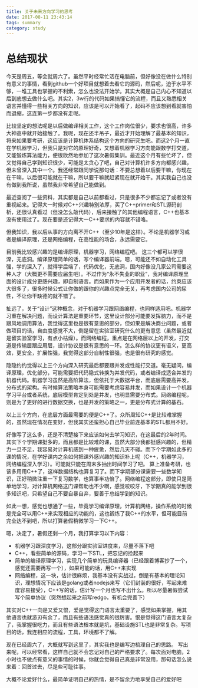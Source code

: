 ```yaml
---
title: 关于未来方向学习的思考
date: 2017-08-11 23:43:14
tags: summary
category: study
---
```


# 总结现状

今天是周五，等会就周六了。虽然平时经常忙活在电脑前，但好像没在做什么特别有意义的事情，看到github一个好项目就想着去看它的源码，然后呢，迫于水平不够，一堆工具也掌握的不利索，怎么也没法开始学。其实大概是自己内心不知道以后到底想去做什么吧。其实2，3w行的代码如果搞懂它的流程，而且又熟悉相关语言并懂得一些相关方向的知识，应该是可以开始看了，起码不应该想到看就害怕而退缩，这连第一步都没有走呢。

比较坚定的想法呢是以后做编译相关工作，这个工作岗位很少，要求也很高，许多大神高中就开始接触了。我呢，现在还半吊子，最近才开始理解了最基本的知识，将来如果要考研，这应该是计算机体系结构这个方向的研究生吧。而这2个月一直在学机器学习，但我只是对它的原理好奇，又想着机器学习方向能跟数学打交道，又能锻炼算法能力，便很欣然地参加了这次暑假集训。最近这个月有些忙坏了，但又觉得自己学到知识很少，可能是太贪心了吧，自己对计算机许多方向都感兴趣，但未曾深入其中一个。我还经常跟同学说那句话：不要总想着以后要干嘛，你现在在干嘛，以后很可能就在干嘛，所以要干嘛就赶紧现在就开始干。其实我自己也没有做到我所说，虽然我非常希望自己能做到。

最近查阅了一些资料，其实都是自己以前都看过，只是很多不少都忘记了或者没有重视起来。记得大一时候对C++兴趣特别浓厚，买了C++primer和STL源码剖析，还很认真看过（但没怎么敲代码），后来接触了的其他编程语言，C++也基本没有使用过了。现在要是还记得大一C++要求的内容就不错咯。

但我知识，我以后从事的方向离不开C++（至少10年是这样）。不论是机器学习或者是编译原理，还是网络编程，在高性能的场合，永远需要它。

目前我比较感兴趣的是编译原理，机器学习，网络编程吧。
这三个都可以学很深，无底洞。编译原理简单的话，写个编译器前端，嗯，可能还不如自动化工具强，学的深入了，就得学后端了，代码优化，无底洞，国内好像没几家公司需要这种人才（大概更不需要应届生吧）。不过作为“永不失业的职业”，我对编译原理里面的设计成分更感兴趣，即自制语言。而如果作为一个应用开发者的话，约束应该大很多了，很多时候公式让你做的跟你的兴趣点完全无关，再考虑国内公司的尿性，不让你干缺德的就不错了。

扯远了，关于“设计”这种概念，对于机器学习跟网络编程，也同样适用吧。机器学习重在解决问题，而设计算法是重要环节，这里设计部分可能要发挥脑力，而不是跟风地调用算法，我觉得这里也是很有意思的部分，但如果是解决商业问题，或者做项目的话，自由度感觉不大，倒是留在实验室研究什么的更有意思（虽然最近就是留实验室学习，有点小枯燥）。而网络编程，重点是在网络层以上的开发，打交道是传输层跟应用层，设计协议是很有意思的一环。怎么样的协议更有语义，更高效，更安全，扩展性强，我觉得这部分自制性很强，也是很有研究的感觉。

隐隐约约觉得以上三个方向深入研究最后都要跟并发或性能打交道。毫无疑问，编译原理，优化部分，可能需要把代码隐式转换为并发代码，或者编译成适合并发的机器代码。机器学习虽然是高阶算法，但依托于大数据平台，而底层需要高并发，分布式的架构。有时候算法策略本身可能需要考虑容易并发，而如果设计一个机器学习平台或者系统，底层模型肯定到处是并发，也明显需要分布式。网络编程呢，则是为了更好的进行数据交换，也是并发的策略之一，更是分布式计算的基石。

以上三个方向，在底层方面最需要的便是C++了。众所周知C++是比较难掌握的，虽然现在情况在变好，但我其实还蛮担心自己毕业前连基本的STL都用不好。

好像写了这么多，还是不清楚接下来应该如何去学习知识，在这最后的2年时间。其实下个学期课挺多的，而且都是比较难的课，虽然大部分我都挺感兴趣的，但精力一旦不足，我容易对计算机感到一种疲惫，然后几天不碰。而下个学期如此多的课的情况，在学好课内之余如何把课外感兴趣的知识补上呢（C++，机器学习，网络编程深入学习）。可能就只能在周末多抽出时间学习了吧。
算上准备考研，也该多用用C++了，这样数据结构也算复习了。而下学期部分课需要一些数学知识，正好稍微注重一下复习数学，也算事半功倍了。网络编程这部分，即使只是简单地学习，对计算机网络这门课帮助也不少啊，感觉咬咬牙，下学期真的能学到很多知识吧，只希望自己不要自暴自弃，要善于总结学到的知识。

如此一想，感觉也想通了一些，毕竟学习编译原理，计算机网络，操作系统的时候是完全可以用C++来实现相应的功能的，这也锻炼了我C++的水平，但可能目前完全达不到吧，所以打算暑假稍微学习一下C++。

嗯，决定了，暑假还剩一个月，我打算学习以下内容：

* 机器学习跟深度学习，这部分跟实验室进度来，尽量不落下吧
* C++，看些简单的源码，学习一下STL，把忘记的捡起来
* 简单的编译原理学习，实现几个简单的玩具编译器（已经跟着博客抄了一个，感觉还需要再写一个），如果可能的话，用C++来实现
* 网络编程，这一块，估计很麻烦，我基本没有实战过，倒是有基本的理论知识，理想情况下应该是golang或者nodejs来写（它们封装的很好，写起来难度容易接受），C++写的话，估计写一个月也写不出什么。所以尽量暑假尝试写个简单协议（突然想起来之前写redgo，有机会完善下）

其实对C++一向是又爱又恨，爱是觉得这门语言太重要了，感觉如果掌握，用其他语言也就游刃有余了，而且有些语法感觉真的很厉害。恨是觉得这门语言太复杂了，我掌握很吃力，而且有些语法根本就是坑，基础设施STL也是非常复杂。写项目的话，我连相应的流程，工具，环境都不了解。

现在已经周六了，大概就写到这里了，其实我也是编写边梳理自己的思路。
写出来呢，可以经常看，这样自己就不会忘记对自己的严格要求了。每次面对电脑，2小时也不做点有意义的事情的时候，你就会觉得自己真是非常没用，那句话怎么说来着：回首过去，尽是些可耻往事。

大概不论爱好什么，最简单证明自己的热情，是不留余力地享受自己的爱好吧